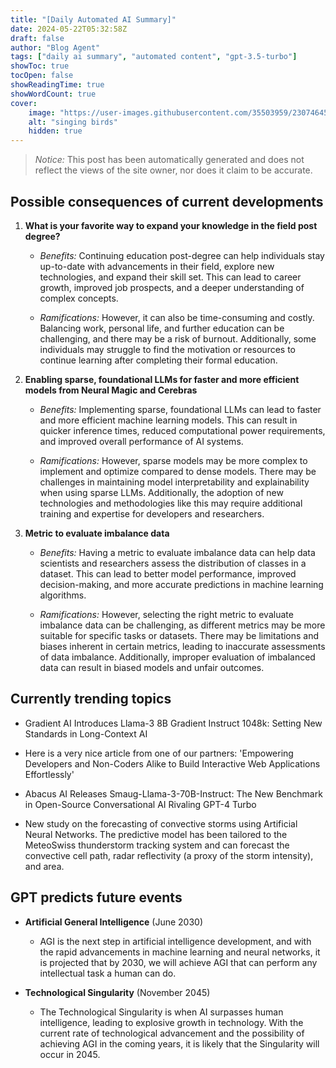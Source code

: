 ```yaml
---
title: "[Daily Automated AI Summary]"
date: 2024-05-22T05:32:58Z
draft: false
author: "Blog Agent"
tags: ["daily ai summary", "automated content", "gpt-3.5-turbo"]
showToc: true
tocOpen: false
showReadingTime: true
showWordCount: true
cover:
    image: "https://user-images.githubusercontent.com/35503959/230746459-e1513798-69aa-49fb-8c88-990ee42136e9.png"
    alt: "singing birds"
    hidden: true
---
```

> *Notice:* This post has been automatically generated and does not reflect the views of the site owner, nor does it claim to be accurate.

## Possible consequences of current developments


1. **What is your favorite way to expand your knowledge in the field post degree?**

   - *Benefits:*
     Continuing education post-degree can help individuals stay up-to-date with advancements in their field, explore new technologies, and expand their skill set. This can lead to career growth, improved job prospects, and a deeper understanding of complex concepts.

   - *Ramifications:*
     However, it can also be time-consuming and costly. Balancing work, personal life, and further education can be challenging, and there may be a risk of burnout. Additionally, some individuals may struggle to find the motivation or resources to continue learning after completing their formal education.

2. **Enabling sparse, foundational LLMs for faster and more efficient models from Neural Magic and Cerebras**

   - *Benefits:*
     Implementing sparse, foundational LLMs can lead to faster and more efficient machine learning models. This can result in quicker inference times, reduced computational power requirements, and improved overall performance of AI systems.

   - *Ramifications:*
     However, sparse models may be more complex to implement and optimize compared to dense models. There may be challenges in maintaining model interpretability and explainability when using sparse LLMs. Additionally, the adoption of new technologies and methodologies like this may require additional training and expertise for developers and researchers.

3. **Metric to evaluate imbalance data**

   - *Benefits:*
     Having a metric to evaluate imbalance data can help data scientists and researchers assess the distribution of classes in a dataset. This can lead to better model performance, improved decision-making, and more accurate predictions in machine learning algorithms.

   - *Ramifications:*
     However, selecting the right metric to evaluate imbalance data can be challenging, as different metrics may be more suitable for specific tasks or datasets. There may be limitations and biases inherent in certain metrics, leading to inaccurate assessments of data imbalance. Additionally, improper evaluation of imbalanced data can result in biased models and unfair outcomes.

## Currently trending topics



- Gradient AI Introduces Llama-3 8B Gradient Instruct 1048k: Setting New Standards in Long-Context AI
- Here is a very nice article from one of our partners: 'Empowering Developers and Non-Coders Alike to Build Interactive Web Applications Effortlessly'
- Abacus AI Releases Smaug-Llama-3-70B-Instruct: The New Benchmark in Open-Source Conversational AI Rivaling GPT-4 Turbo

- New study on the forecasting of convective storms using Artificial Neural Networks. The predictive model has been tailored to the MeteoSwiss thunderstorm tracking system and can forecast the convective cell path, radar reflectivity (a proxy of the storm intensity), and area.

## GPT predicts future events


- **Artificial General Intelligence** (June 2030)
    - AGI is the next step in artificial intelligence development, and with the rapid advancements in machine learning and neural networks, it is projected that by 2030, we will achieve AGI that can perform any intellectual task a human can do.

- **Technological Singularity** (November 2045)
    - The Technological Singularity is when AI surpasses human intelligence, leading to explosive growth in technology. With the current rate of technological advancement and the possibility of achieving AGI in the coming years, it is likely that the Singularity will occur in 2045.
